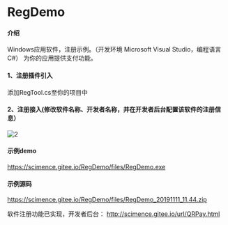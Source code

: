 ﻿# RegDemo


#### 介绍

Windows应用软件，注册示例。（开发环境 Microsoft Visual Studio，编程语言C#）
为你的应用提供支付功能。


#### 1、注册插件引入

添加RegTool.cs至你的项目中


#### 2、注册接入(修改软件名称、开发者名称，并在开发者后台配置该软件的注册信息）

![2](https://scimence.gitee.io/RegDemo/files/pic/注册接入2.png)


#### 示例demo
https://scimence.gitee.io/RegDemo/files/RegDemo.exe


#### 示例源码
https://scimence.gitee.io/RegDemo/files/RegDemo_20191111_11.44.zip


软件注册功能已实现，开发者后台： http://scimence.gitee.io/url/QRPay.html


